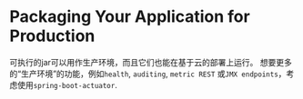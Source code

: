 # Packaging Your Application for Production
可执行的jar可以用作生产环境，而且它们也能在基于云的部署上运行。
想要更多的“生产环境”的功能，例如`health`, `auditing`, `metric REST` 或`JMX endpoints`，考虑使用`spring-boot-actuator`.